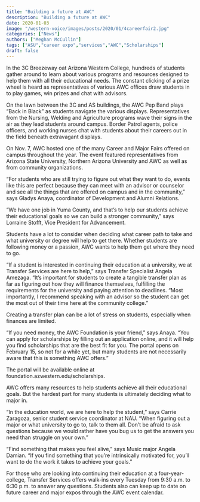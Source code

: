 ```yaml
---
title: "Building a future at AWC"
description: "Building a future at AWC"
date: 2020-01-03
image: "/western-voice/images/posts/2020/01/4careerfair2.jpg"
categories: ["News"]
authors: ["Meghan McCullin"]
tags: ["ASU","career expo","services","AWC","Scholarships"]
draft: false
---
```

In the 3C Breezeway oat Arizona Western College, hundreds of students gather around to learn about various programs and resources designed to help them with all their educational needs. The constant clicking of a prize wheel is heard as representatives of various AWC offices draw students in to play games, win prizes and chat with advisors.

On the lawn between the 3C and AS buildings, the AWC Pep Band plays “Back in Black” as students navigate the various displays. Representatives from the Nursing, Welding and Agriculture programs wave their signs in the air as they lead students around campus. Border Patrol agents, police officers, and working nurses chat with students about their careers out in the field beneath extravagant displays.

On Nov. 7, AWC hosted one of the many Career and Major Fairs offered on campus throughout the year. The event featured representatives from Arizona State University, Northern Arizona University and AWC as well as from community organizations.

“For students who are still trying to figure out what they want to do, events like this are perfect because they can meet with an advisor or counselor and see all the things that are offered on campus and in the community,” says Gladys Anaya, coordinator of Development and Alumni Relations.

“We have one job in Yuma County, and that’s to help our students achieve their educational goals so we can build a stronger community,” says Lorraine Stofft, Vice President for Advancement.

Students have a lot to consider when deciding what career path to take and what university or degree will help to get there. Whether students are following money or a passion, AWC wants to help them get where they need to go.

“If a student is interested in continuing their education at a university, we at Transfer Services are here to help,” says Transfer Specialist Angela Amezaga. “It’s important for students to create a tangible transfer plan as far as figuring out how they will finance themselves, fulfilling the requirements for the university and paying attention to deadlines. “Most importantly, I recommend speaking with an advisor so the student can get the most out of their time here at the community college.”

Creating a transfer plan can be a lot of stress on students, especially when finances are limited.

“If you need money, the AWC Foundation is your friend,” says Anaya. “You can apply for scholarships by filling out an application online, and it will help you find scholarships that are the best fit for you. The portal opens on February 15, so not for a while yet, but many students are not necessarily aware that this is something AWC offers.”

The portal will be available online at foundation.azwestern.edu/scholarships.

AWC offers many resources to help students achieve all their educational goals. But the hardest part for many students is ultimately deciding what to major in.

“In the education world, we are here to help the student,” says Carrie Zaragoza, senior student service coordinator at NAU. “When figuring out a major or what university to go to, talk to them all. Don’t be afraid to ask questions because we would rather have you bug us to get the answers you need than struggle on your own.”

“Find something that makes you feel alive,” says Music major Angela Damian. “If you find something that you’re intrinsically motivated for, you’ll want to do the work it takes to achieve your goals.”

For those who are looking into continuing their education at a four-year-college, Transfer Services offers walk-ins every Tuesday from 9:30 a.m. to 6:30 p.m. to answer any questions. Students also can keep up to date on future career and major expos through the AWC event calendar.